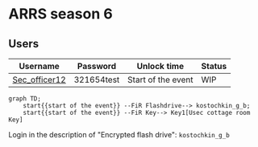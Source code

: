 # ARRS season 6

## Users
| Username | Password | Unlock time | Status |
|----------|----------|-------------|--------|
| [Sec_officer12](./Users/Sec_officer12.md) | 321654test | Start of the event | WIP |

```mermaid
graph TD;
    start{{start of the event}} --FiR Flashdrive--> kostochkin_g_b;  
    start{{start of the event}} --FiR Key--> Key1[Usec cottage room Key]
```

Login in the description of "Encrypted flash drive": `kostochkin_g_b`
